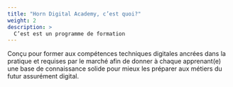 ```yaml
---
title: "Horn Digital Academy, c’est quoi?"
weight: 2
description: >
  C’est est un programme de formation
---
```


Conçu pour former aux compétences techniques digitales ancrées dans la pratique et requises par le marché afin de donner à chaque apprenant(e) une base de connaissance solide pour mieux les préparer aux métiers du futur assurément digital.
